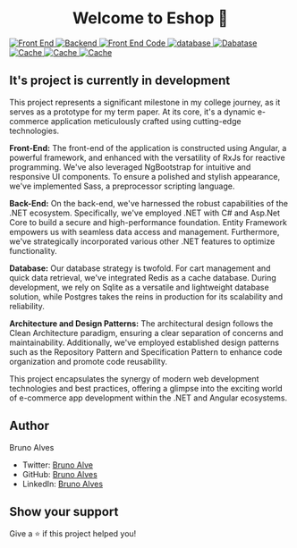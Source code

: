 <h1 align="center">Welcome to Eshop 👋</h1>
<p>
  <a href="https://angular.io/" target="_blank">
    <img alt="Front End" src="https://img.shields.io/badge/Angular-DD0031?style=for-the-badge&logo=angular&logoColor=white">
  </a>
  
  <a href="https://dotnet.microsoft.com/pt-br/" target="_blank">
    <img alt="Backend" src="https://img.shields.io/badge/.NET-5C2D91?style=for-the-badge&logo=.net&logoColor=white)">
  </a>
  <a href="https://www.typescriptlang.org/" target="_blank">
    <img alt="Front End Code" src="https://img.shields.io/badge/TypeScript-007ACC?style=for-the-badge&logo=typescript&logoColor=white">
  </a>
  <a href="https://www.sqlite.org/index.html" target="_blank">
    <img alt="database" src="https://img.shields.io/badge/SQLite-07405E?style=for-the-badge&logo=sqlite&logoColor=white">
  </a>
  <a href="https://www.postgresql.org/" target="_blank">
    <img alt="Dabatase" src="https://img.shields.io/badge/PostgreSQL-316192?style=for-the-badge&logo=postgresql&logoColor=white">
  </a>
  <a href="https://redis.io/" target="_blank">
    <img alt="Cache" src="https://img.shields.io/badge/redis-%23DD0031.svg?&style=for-the-badge&logo=redis&logoColor=white">
  </a>
  <a href="https://ng-bootstrap.github.io/#/home" target="_blank">
    <img alt="Cache" src="https://img.shields.io/badge/Bootstrap-563D7C?style=for-the-badge&logo=bootstrap&logoColor=white">
  </a>
  <a href="https://sass-lang.com/" target="_blank">
    <img alt="Cache" src="https://img.shields.io/badge/Sass-CC6699?style=for-the-badge&logo=sass&logoColor=white">
  </a>

## It's project is currently in development
This project represents a significant milestone in my college journey, as it serves as a prototype for my term paper. At its core, it's a dynamic e-commerce application meticulously crafted using cutting-edge technologies.

**Front-End:** 
The front-end of the application is constructed using Angular, a powerful framework, and enhanced with the versatility of RxJs for reactive programming. We've also leveraged NgBootstrap for intuitive and responsive UI components. To ensure a polished and stylish appearance, we've implemented Sass, a preprocessor scripting language.

**Back-End:**
On the back-end, we've harnessed the robust capabilities of the .NET ecosystem. Specifically, we've employed .NET with C# and Asp.Net Core to build a secure and high-performance foundation. Entity Framework empowers us with seamless data access and management. Furthermore, we've strategically incorporated various other .NET features to optimize functionality. 

**Database:**
Our database strategy is twofold. For cart management and quick data retrieval, we've integrated Redis as a cache database. During development, we rely on Sqlite as a versatile and lightweight database solution, while Postgres takes the reins in production for its scalability and reliability.

**Architecture and Design Patterns:**
The architectural design follows the Clean Architecture paradigm, ensuring a clear separation of concerns and maintainability. Additionally, we've employed established design patterns such as the Repository Pattern and Specification Pattern to enhance code organization and promote code reusability.

This project encapsulates the synergy of modern web development technologies and best practices, offering a glimpse into the exciting world of e-commerce app development within the .NET and Angular ecosystems.

## Author
Bruno Alves


* Twitter: [Bruno Alve](https://twitter.com/Bruno_Alves_SE)
* GitHub: [Bruno Alves](https://github.com/brunoalveslp)
* LinkedIn: [Bruno Alves](https://www.linkedin.com/in/bruno-alves-616967101/)


## Show your support

Give a ⭐️ if this project helped you!
